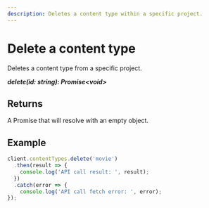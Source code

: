 ```yaml
---
description: Deletes a content type within a specific project.
---
```


# Delete a content type

Deletes a content type from a specific project.

***delete(id: string): Promise&lt;void&gt;***

## Returns
A Promise that will resolve with an empty object.

## Example

```js
client.contentTypes.delete('movie')
  .then(result => {      
    console.log('API call result: ', result);              
  })
  .catch(error => {
    console.log('API call fetch error: ', error);      
});
```
